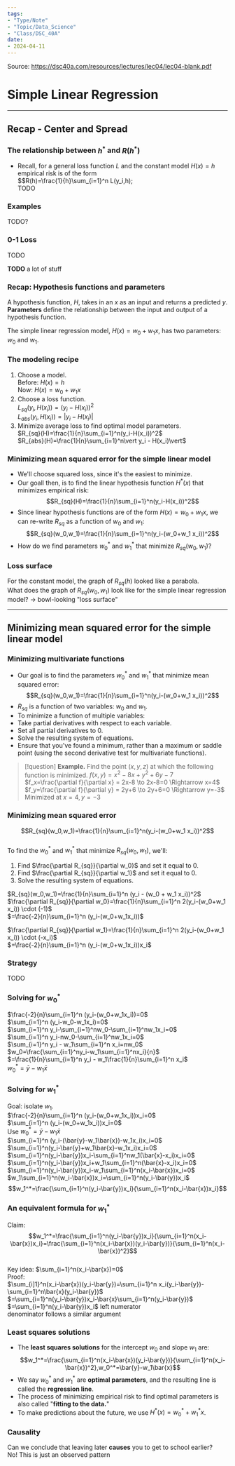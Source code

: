 ```yaml
---
tags:
- "Type/Note"
- "Topic/Data_Science"
- "Class/DSC_40A"
date:
- 2024-04-11
---
```

Source: https://dsc40a.com/resources/lectures/lec04/lec04-blank.pdf  

# Simple Linear Regression  

---  

## Recap - Center and Spread  

### The relationship between $h^*$ and $R(h^*)$  

- Recall, for a general loss function $L$ and the constant model $H(x)=h$ empirical risk is of the form  
$$R(h)=\frac{1}{h}\sum_{i=1}^n L(y_i,h);  
TODO  

### Examples  

TODO?  

### 0-1 Loss  

TODO  

**TODO** a lot of stuff  

### Recap: Hypothesis functions and parameters  

A hypothesis function, $H$, takes in an $x$ as an input and returns a predicted $y$.  
**Parameters** define the relationship between the input and output of a hypothesis function.  

The simple linear regression model, $H(x)=w_0+w_1 x$, has two parameters: $w_0$ and $w_1$.  

### The modeling recipe  

1. Choose a model.  
Before: $H(x)=h$  
Now: $H(x)=w_0+w_1 x$  
2. Choose a loss function.  
$L_{sq}(y_i,H(x_i))=(y_i-H(x_i))^2$  
$L_{abs}(y_i,H(x_i))=\vert y_i - H(x_i)\vert$  
3. Minimize average loss to find optimal model parameters.  
$R_{sq}(H)=\frac{1}{n}\sum_{i=1}^n(y_i-H(x_i))^2$  
$R_{abs}(H)=\frac{1}{n}\sum_{i=1}^n\vert y_i - H(x_i)\vert$  

### Minimizing mean squared error for the simple linear model  

- We'll choose squared loss, since it's the easiest to minimize.  
- Our goall then, is to find the linear hypothesis function $H^*(x)$ that minimizes empirical risk:  
$$R_{sq}(H)=\frac{1}{n}\sum_{i=1}^n(y_i-H(x_i))^2$$  
- Since linear hypothesis functions are of the form $H(x)=w_0+w_1 x$, we can re-write $R_{sq}$ as a function of $w_0$ and $w_1$:  
$$R_{sq}(w_0,w_1)=\frac{1}{n}\sum_{i=1}^n(y_i-(w_0+w_1 x_i))^2$$  
- How do we find parameters $w_0^*$ and $w_1^*$ that minimize $R_{sq}(w_0,w_1)$?  

### Loss surface  

For the constant model, the graph of $R_{sq}(h)$ looked like a parabola.  
What does the graph of $R_{sq}(w_0,w_1)$ look like for the simple linear regression model? $\to$ bowl-looking "loss surface"  

---  

## Minimizing mean squared error for the simple linear model  

### Minimizing multivariate functions  

- Our goal is to find the parameters $w_0^*$ and $w_1^*$ that minimize mean squared error:  
$$R_{sq}(w_0,w_1)=\frac{1}{n}\sum_{i=1}^n(y_i-(w_0+w_1 x_i))^2$$  
- $R_{sq}$ is a function of two variables: $w_0$ and $w_1$.  
- To minimize a function of multiple variables:  
- Take partial derivatives with respect to each variable.  
- Set all partial derivatives to 0.  
- Solve the resulting system of equations.  
- Ensure that you've found a minimum, rather than a maximum or saddle point (using the second derivative test for multivariate functions).  

> [!question] **Example.** Find the point $(x,y,z)$ at which the following function is minimized. $f(x,y)=x^2-8x+y^2+6y-7$  
> $f_x=\frac{\partial f}{\partial x} = 2x-8 \to 2x-8=0 \Rightarrow x=4$  
> $f_y=\frac{\partial f}{\partial y} = 2y+6 \to 2y+6=0 \Rightarrow y=-3$  
> Minimized at $x=4,y=-3$  

### Minimizing mean squared error  

$$R_{sq}(w_0,w_1)=\frac{1}{n}\sum_{i=1}^n(y_i-(w_0+w_1 x_i))^2$$  
To find the $w_0^*$ and $w_1^*$ that minimize $R_{sq}(w_0,w_1)$, we'll:  
1. Find $\frac{\partial R_{sq}}{\partial w_0}$ and set it equal to 0.  
2. Find $\frac{\partial R_{sq}}{\partial w_1}$ and set it equal to 0.  
3. Solve the resulting system of equations.  

$R_{sq}(w_0,w_1)=\frac{1}{n}\sum_{i=1}^n (y_i - (w_0 + w_1 x_i))^2$  
$\frac{\partial R_{sq}}{\partial w_0}=\frac{1}{n}\sum_{i=1}^n 2(y_i-(w_0+w_1 x_i)) \cdot (-1)$  
$=\frac{-2}{n}\sum_{i=1}^n (y_i-(w_0+w_1x_i))$  

$\frac{\partial R_{sq}}{\partial w_1}=\frac{1}{n}\sum_{i=1}^n 2(y_i-(w_0+w_1 x_i)) \cdot (-x_i)$  
$=\frac{-2}{n}\sum_{i=1}^n (y_i-(w_0+w_1x_i))x_i$  

### Strategy  

TODO  

### Solving for $w_0^*$  

$\frac{-2}{n}\sum_{i=1}^n (y_i-(w_0+w_1x_i))=0$  
$\sum_{i=1}^n (y_i-w_0-w_1x_i)=0$  
$\sum_{i=1}^n y_i-\sum_{i=1}^nw_0-\sum_{i=1}^nw_1x_i=0$  
$\sum_{i=1}^n y_i-nw_0-\sum_{i=1}^nw_1x_i=0$  
$\sum_{i=1}^n y_i - w_1\sum_{i=1}^n x_i=nw_0$  
$w_0=\frac{\sum_{i=1}^ny_i-w_1\sum_{i=1}^nx_i}{n}$  
$=\frac{1}{n}\sum_{i=1}^n y_i - w_1\frac{1}{n}\sum_{i=1}^n x_i$  
$w_0^*=\bar{y}-w_1\bar{x}$  

### Solving for $w_1^*$  

Goal: isolate $w_1$.  
$\frac{-2}{n}\sum_{i=1}^n (y_i-(w_0+w_1x_i))x_i=0$  
$\sum_{i=1}^n (y_i-(w_0+w_1x_i))x_i=0$  
Use $w_0^*=\bar{y}-w_1\bar{x}$  
$\sum_{i=1}^n (y_i-(\bar{y}-w_1\bar{x})-w_1x_i)x_i=0$  
$\sum_{i=1}^n(y_i-\bar{y}+w_1\bar{x}-w_1x_i)x_i=0$  
$\sum_{i=1}^n(y_i-\bar{y})x_i-\sum_{i=1}^nw_1(\bar{x}-x_i)x_i=0$  
$\sum_{i=1}^n(y_i-\bar{y})x_i+w_1\sum_{i=1}^n(\bar{x}-x_i)x_i=0$  
$\sum_{i=1}^n(y_i-\bar{y})x_i-w_1\sum_{i=1}^n(x_i-\bar{x})x_i=0$  
$w_1\sum_{i=1}^n(w_i-\bar{x})x_i=\sum_{i=1}^n(y_i-\bar{y})x_i$  
$$w_1^*=\frac{\sum_{i=1}^n(y_i-\bar{y})x_i}{\sum_{i=1}^n(x_i-\bar{x})x_i}$$  

### An equivalent formula for $w_1^*$  

Claim:  
$$w_1^*=\frac{\sum_{i=1}^n(y_i-\bar{y})x_i}{\sum_{i=1}^n(x_i-\bar{x})x_i}=\frac{\sum_{i=1}^n(x_i-\bar{x})(y_i-\bar{y})}{\sum_{i=1}^n(x_i-\bar{x})^2}$$  
Key idea: $\sum_{i=1}^n(x_i-\bar{x})=0$  
Proof:  
$\sum_{i]1}^n(x_i-\bar{x})(y_i-\bar{y})=\sum_{i=1}^n x_i(y_i-\bar{y})-\sum_{i=1}^n\bar{x}(y_i-\bar{y})$  
$=\sum_{i=1}^n(y_i-\bar{y})x_i-\bar{x}\sum_{i=1}^n(y_i-\bar{y})$  
$=\sum_{i=1}^n(y_i-\bar{y})x_i$ left numerator  
denominator follows a similar argument  

### Least squares solutions  

- The **least squares solutions** for the intercept $w_0$ and slope $w_1$ are:  
$$w_1^*=\frac{\sum_{i=1}^n(x_i-\bar{x})(y_i-\bar{y})}{\sum_{i=1}^n(x_i-\bar{x})^2},w_0^*=\bar{y}-w_1\bar{x}$$  
- We say $w_0^*$ and $w_1^*$ are **optimal parameters**, and the resulting line is called the **regression line**.  
- The process of minimizing empirical risk to find optimal parameters is also called "**fitting to the data.**"  
- To make predictions about the future, we use $H^*(x)=w_0^*+w_1^*x$.  

### Causality  

Can we conclude that leaving later **causes** you to get to school earlier?  
No! This is just an observed pattern  
